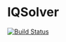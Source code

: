# IQSolver

[![Build Status](https://github.com/JoseKling/IQSolver.jl/actions/workflows/CI.yml/badge.svg?branch=main)](https://github.com/JoseKling/IQSolver.jl/actions/workflows/CI.yml?query=branch%3Amain)

